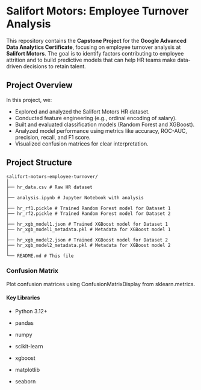 # Salifort Motors: Employee Turnover Analysis

This repository contains the **Capstone Project** for the **Google Advanced Data Analytics Certificate**, focusing on employee turnover analysis at **Salifort Motors**. The goal is to identify factors contributing to employee attrition and to build predictive models that can help HR teams make data-driven decisions to retain talent.

## Project Overview

In this project, we:
- Explored and analyzed the Salifort Motors HR dataset.
- Conducted feature engineering (e.g., ordinal encoding of salary).
- Built and evaluated classification models (Random Forest and XGBoost).
- Analyzed model performance using metrics like accuracy, ROC-AUC, precision, recall, and F1 score.
- Visualized confusion matrices for clear interpretation.

## Project Structure

```
salifort-motors-employee-turnover/
│
├── hr_data.csv # Raw HR dataset
│
├── analysis.ipynb # Jupyter Notebook with analysis
│
├── hr_rf1.pickle # Trained Random Forest model for Dataset 1
├── hr_rf2.pickle # Trained Random Forest model for Dataset 2
│
├── hr_xgb_model1.json # Trained XGBoost model for Dataset 1
├── hr_xgb_model1_metadata.pkl # Metadata for XGBoost model 1
│
├── hr_xgb_model2.json # Trained XGBoost model for Dataset 2
├── hr_xgb_model2_metadata.pkl # Metadata for XGBoost model 2
│
└── README.md # This file
```


### Confusion Matrix
Plot confusion matrices using ConfusionMatrixDisplay from sklearn.metrics.

#### Key Libraries
- Python 3.12+

- pandas

- numpy

- scikit-learn

- xgboost

- matplotlib

- seaborn